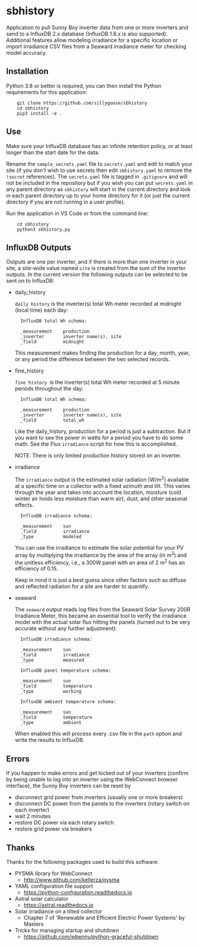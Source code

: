 # sbhistory
Application to pull Sunny Boy inverter data from one or more inverters and send to a InfluxDB 2.x database (InfluxDB 1.8.x is also supported).  Additional features allow modeling irradiance for a specific location or import irradiance CSV files from a Seaward irradiance meter for checking model accuracy.

## Installation
Python 3.8 or better is required, you can then install the Python requirements for this application:
```
    git clone https://github.com/sillygoose/sbhistory
    cd sbhistory
    pip3 install -e .
```

## Use
Make sure your InfluxDB database has an infinite retention policy, or at least longer than the start date for the data.

Rename the `sample_secrets.yaml` file to `secrets.yaml` and edit to match your site (if you don't wish to use secrets then edit `sbhistory.yaml` to remove the `!secret` references).  The `secrets.yaml` file is tagged in `.gitignore` and will not be included in the repository but if you wish you can put `secrets.yaml` in any parent directory as `sbhistory` will start in the current directory and look in each parent directory up to your home directory for it (or just the current directory if you are not running in a user profile).

Run the application in VS Code or from the command line:

```
    cd sbhistory
    python3 sbhistory.py
```

## InfluxDB Outputs
Outputs are one per inverter, and if there is more than one inverter in your site, a site-wide value named `site` is created from the sum of the inverter outputs.  In the current version the following outputs can be selected to be sent on to InfluxDB:
- daily_history

    `daily history` is the inverter(s) total Wh meter recorded at midnight (local time) each day:

        InfluxDB total Wh schema:

        _measurement    production
        _inverter       inverter name(s), site
        _field          midnight

    This measurement makes finding the production for a day, month, year, or any period the difference between the two selected records.

- fine_history

    `fine history `is the inverter(s) total Wh meter recorded at 5 minute periods throughout the day:

        InfluxDB total Wh schema:

        _measurement    production
        _inverter       inverter name(s), site
        _field          total_wh

    Like the daily_history, production for a period is just a subtraction. But if you want to see the power in watts for a period you have to do some math. See the Flux `irradiance` script for how this is accomplished.

    NOTE: There is only limited production history stored on an inverter.

- irradiance

    The `irradiance` output is the estimated solar radiation (W/m<sup>2</sup>) available at a specific time on a collector with a fixed azimuth and tilt.  This varies through the year and takes into account the location, moisture (cold winter air holds less moisture than warm air), dust, and other seasonal effects.

        InfluxDB irradiance schema:

        _measurement    sun
        _field          irradiance
        _type           modeled

    You can use the irradiance to estimate the solar potential for your PV array by multiplying the irradiance by the area of the array (in m<sup>2</sup>) and the unitless efficiency, i.e., a 300W panel with an area of 2 m<sup>2</sup> has an efficiency of 0.15.

    Keep in mind it is just a best guess since other factors such as diffuse and reflected radiation for a site are harder to quantify.

- seaward

    The `seaward` output reads log files from the Seaward Solar Survey 200R Irradiance Meter, this became an essential tool to verify the irradiance model with the actual solar flux hitting the panels (turned out to be very accurate without any further adjustment):

        InfluxDB irradiance schema:

        _measurement    sun
        _field          irradiance
        _type           measured

        InfluxDB panel temperature schema:

        _measurement    sun
        _field          temperature
        _type           working

        InfluxDB ambient temperature schema:

        _measurement    sun
        _field          temperature
        _type           ambient

    When enabled this will process every .csv file in the `path` option and write the results to InfluxDB.

## Errors
If you happen to make errors and get locked out of your inverters (confirm by being unable to log into an inverter using the WebConnect browser interface), the Sunny Boy inverters can be reset by

- disconnect grid power from inverters (usually one or more breakers)
- disconnect DC power from the panels to the inverters (rotary switch on each inverter)
- wait 2 minutes
- restore DC power via each rotary switch
- restore grid power via breakers

## Thanks
Thanks for the following packages used to build this software:
- PYSMA library for WebConnect
    - http://www.github.com/kellerza/pysma
- YAML configuration file support
    - https://python-configuration.readthedocs.io
- Astral solar calculator
    - https://astral.readthedocs.io
- Solar irradiance on a tilted collector
    - Chapter 7 of 'Renewable and Efficient Electric Power Systems' by Masters
- Tricks for managing startup and shutdown
    - https://github.com/wbenny/python-graceful-shutdown
